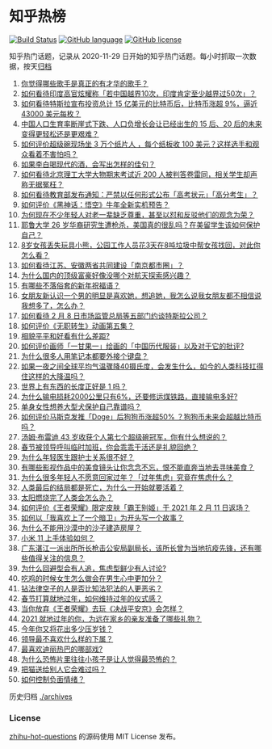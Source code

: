 # 知乎热榜
[![Build Status](https://github.com/ToWeLong/zhihu-hot-questions/workflows/CI/badge.svg)](https://github.com/ToWeLong/zhihu-hot-questions/actions)
[![GitHub language](https://img.shields.io/badge/language-golang-orange.svg)](https://golang.org/)
[![GitHub license](https://img.shields.io/github/license/ToWeLong/zhihu-hot-questions)](https://github.com/ToWeLong/zhihu-hot-questions/blob/main/LICENSE)

知乎热门话题，记录从 2020-11-29 日开始的知乎热门话题。每小时抓取一次数据，按天[归档](./archives)

<!-- BEGIN -->

1. [你觉得哪些歌手是真正的有才华的歌手？](https://www.zhihu.com/question/421648239)
1. [如何看待印度高官炫耀称「若中国越界10次，印度肯定至少越界过50次」？](https://www.zhihu.com/question/443410219)
1. [如何看待特斯拉宣布投资总计 15 亿美元的比特币后，比特币涨超 9%，逼近 43000 美元每枚？](https://www.zhihu.com/question/443502239)
1. [中国人口生育率断崖式下跌、人口负增长会让已经出生的 15 后、20 后的未来变得更轻松还是更艰难？](https://www.zhihu.com/question/443275766)
1. [如何评价超级碗现场坐 3 万个纸片人 ，每个纸板收 100 美元？这样选手和观众看着不害怕吗？](https://www.zhihu.com/question/443416930)
1. [如果李白喝现代的酒，会写出怎样的佳句？](https://www.zhihu.com/question/442712408)
1. [如何看待北京理工大学大物期末考试近 200 人被判答卷雷同，相关学生却声称无据冤枉？](https://www.zhihu.com/question/443305803)
1. [如何看待教育部发布通知：严禁以任何形式公布「高考状元」「高分考生」？](https://www.zhihu.com/question/443466003)
1. [如何评价《黑神话：悟空》牛年全新实机预告？](https://www.zhihu.com/question/443563130)
1. [为何现在不少年轻人对老一辈缺乏尊重，甚至以怼和反驳他们的观念为荣？](https://www.zhihu.com/question/441091955)
1. [耶鲁大学 26 岁华裔研究生遭枪杀，美国真的很乱吗？在美留学生该如何保护自己？](https://www.zhihu.com/question/443408828)
1. [8岁女孩丢失玩具小熊，公园工作人员花3天在8吨垃圾中帮女孩找回，对此你怎么看？](https://www.zhihu.com/question/443261024)
1. [如何看待江苏、安徽两省共同建设「南京都市圈」？](https://www.zhihu.com/question/443422699)
1. [为什么国内的顶级富豪好像没哪个对航天探索感兴趣？](https://www.zhihu.com/question/442986606)
1. [有哪些不落俗套的新年祝福语？](https://www.zhihu.com/question/19966576)
1. [女朋友新认识一个男的明显是喜欢她，想追她，我怎么说我女朋友都不相信说我想多了，怎么办？](https://www.zhihu.com/question/443086749)
1. [如何看待 2 月 8 日市场监管总局等五部门约谈特斯拉公司？](https://www.zhihu.com/question/443492818)
1. [如何评价《无职转生》动画第五集？](https://www.zhihu.com/question/443387908)
1. [相貌平平和好看有什么差距?](https://www.zhihu.com/question/436671368)
1. [如何评价画师「一甘果一」绘画的「中国历代服装」以及对于它的批评?](https://www.zhihu.com/question/443536229)
1. [为什么很多人用笔记本都要外接个键盘？](https://www.zhihu.com/question/334473630)
1. [如果一夜之间全球平均气温骤降40摄氏度，会发生什么，如今的人类科技扛得住这样的大降温吗？](https://www.zhihu.com/question/442932573)
1. [世界上有东西的长度正好是 1 吗？](https://www.zhihu.com/question/442708177)
1. [为什么输电损耗2000公里只有6%，还要修运煤铁路，直接输电多好?](https://www.zhihu.com/question/327986995)
1. [单身女性想养大型犬保护自己靠谱吗？](https://www.zhihu.com/question/282099004)
1. [如何评价马斯克发推「Doge」后狗狗币涨超50% ？狗狗币未来会超越比特币吗？](https://www.zhihu.com/question/442851294)
1. [汤姆·布雷迪 43 岁收获个人第七个超级碗冠军，你有什么想说的？](https://www.zhihu.com/question/443419889)
1. [春节被领导呼叫临时加班，你会乖乖干活还是礼貌回绝？](https://www.zhihu.com/question/443338496)
1. [为什么年轻医生跟护士关系很不好？](https://www.zhihu.com/question/441219611)
1. [有哪些影视作品中的美食镜头让你念念不忘，恨不能直奔当地去寻味美食？](https://www.zhihu.com/question/443425607)
1. [为什么很多年轻人不愿意回家过年？「过年焦虑」究竟在焦虑什么？](https://www.zhihu.com/question/443292899)
1. [人类最后的结局都是死亡，为什么一开始就要活着？](https://www.zhihu.com/question/436642795)
1. [太阳燃烧完了人类会怎么办？](https://www.zhihu.com/question/443023045)
1. [如何评价《王者荣耀》限定皮肤「霸王别姬」于 2021 年 2 月 11 日返场？](https://www.zhihu.com/question/443364664)
1. [如何以「我喜欢上了一个暗卫」为开头写一个故事？](https://www.zhihu.com/question/432004366)
1. [为什么不能用沙漠中的沙子建造房屋？](https://www.zhihu.com/question/419597466)
1. [小米 11 上手体验如何？](https://www.zhihu.com/question/436978219)
1. [广东湛江一派出所所长枪击公安局副局长，该所长曾为当地抗疫先锋，还有哪些值得关注的信息？](https://www.zhihu.com/question/443424525)
1. [为什么回避型会有人追，焦虑型鲜少有人讨论?](https://www.zhihu.com/question/443171350)
1. [吃鸡的时候女生怎么做会在男生心中更加分？](https://www.zhihu.com/question/435591861)
1. [钻法律空子的人是否比知法犯法的人更恶劣？](https://www.zhihu.com/question/441270179)
1. [春节打算就地过年，如何维持过年的仪式感？](https://www.zhihu.com/question/439192302)
1. [当你放弃《王者荣耀》去玩《决战平安京》会怎样？](https://www.zhihu.com/question/316199342)
1. [2021 就地过年的你，为远在家乡的亲友准备了哪些礼物？](https://www.zhihu.com/question/443439477)
1. [今年你又将花出多少压岁钱？](https://www.zhihu.com/question/443564516)
1. [领导最不喜欢什么样的下属？](https://www.zhihu.com/question/401065430)
1. [最喜欢迪丽热巴的哪部戏?](https://www.zhihu.com/question/443177861)
1. [为什么恐怖片里往往小孩子是让人觉得最恐怖的？](https://www.zhihu.com/question/19909627)
1. [把猫送给别人它会难过吗？](https://www.zhihu.com/question/421510063)
1. [如何控制负面情绪？](https://www.zhihu.com/question/20082759)

<!-- END -->

历史归档 [./archives](./archives)


### License
[zhihu-hot-questions](https://github.com/towelong/zhihu-hot-questions) 的源码使用 MIT License 发布。
